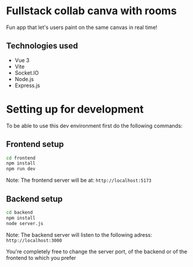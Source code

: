 # Fullstack collab canva with rooms

Fun app that let's users paint on the same canvas in real time!

## Technologies used

- Vue 3
- Vite
- Socket.IO
- Node.js
- Express.js

# Setting up for development

To be able to use this dev environment first do the following commands:

## Frontend setup
```sh
cd frontend
npm install
npm run dev
```
Note: The frontend server will be at: `http://localhost:5173`

## Backend setup

```sh
cd backend
npm install
node server.js
```
Note: The backend server will listen to the following adress: `http://localhost:3000`

You're completely free to change the server port, of the backend or of the frontend to which you prefer
